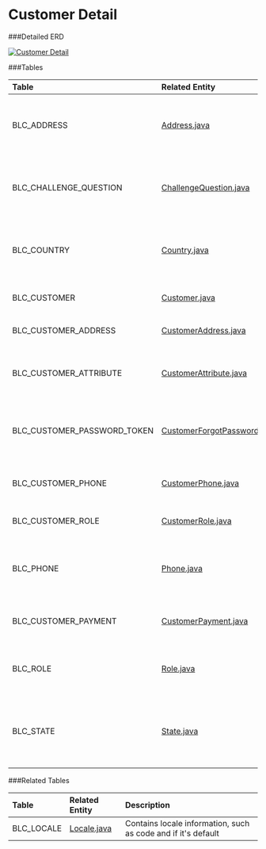 # Customer Detail

###Detailed ERD

[![Customer Detail](dataModel/CustomerDetailedERD.png)](_img/dataModel/CustomerDetailedERD.png)

###Tables

| Table                      | Related Entity | Description                                         |
|:---------------------------|:----------|:----------------------------------------------------|
|BLC\_ADDRESS                 | [Address.java](http://javadoc.broadleafcommerce.org/current/profile/org/broadleafcommerce/profile/core/domain/Address.html)     | Contains address information, e.g. city, state, and postal code   |
|BLC\_CHALLENGE\_QUESTION      | [ChallengeQuestion.java](http://javadoc.broadleafcommerce.org/current/profile/org/broadleafcommerce/profile/core/domain/ChallengeQuestion.html)      | Question to present the user for password recovery purposes       |
|BLC\_COUNTRY                 | [Country.java](http://javadoc.broadleafcommerce.org/current/profile/org/broadleafcommerce/profile/core/domain/Country.html)      | Contains country information, e.g. abbreviation and name          |
|BLC\_CUSTOMER                | [Customer.java](http://javadoc.broadleafcommerce.org/current/profile/org/broadleafcommerce/profile/core/domain/Customer.html)      | Represents a customer in Broadleaf  |
|BLC\_CUSTOMER\_ADDRESS        | [CustomerAddress.java](http://javadoc.broadleafcommerce.org/current/profile/org/broadleafcommerce/profile/core/domain/CustomerAddress.html)      | Associates a customer to an address  |
|BLC\_CUSTOMER\_ATTRIBUTE      | [CustomerAttribute.java](http://javadoc.broadleafcommerce.org/current/profile/org/broadleafcommerce/profile/core/domain/CustomerAttribute.html)      | Holds name-value pairs of attributes for a customer  |
|BLC\_CUSTOMER\_PASSWORD\_TOKEN | [CustomerForgotPasswordSecurityToken.java](http://javadoc.broadleafcommerce.org/current/profile/org/broadleafcommerce/profile/core/domain/CustomerForgotPasswordSecurityToken.html)      | Holds token information for password recovery purposes  |
|BLC\_CUSTOMER\_PHONE          | [CustomerPhone.java](http://javadoc.broadleafcommerce.org/current/profile/org/broadleafcommerce/profile/core/domain/CustomerPhone.html)      | Associates a customer to a phone number  |
|BLC\_CUSTOMER\_ROLE           | [CustomerRole.java](http://javadoc.broadleafcommerce.org/current/profile/org/broadleafcommerce/profile/core/domain/CustomerRole.html)      | Associates a customer to a role  |
|BLC\_PHONE                   | [Phone.java](http://javadoc.broadleafcommerce.org/current/profile/org/broadleafcommerce/profile/core/domain/Phone.html)      | Contains phone information, e.g. number and if it's active        |
|BLC\_CUSTOMER\_PAYMENT        | [CustomerPayment.java](http://javadoc.broadleafcommerce.org/current/profile/org/broadleafcommerce/profile/core/domain/CustomerPayment.html)  | Contains customer payment information.    |
|BLC\_ROLE                    | [Role.java](http://javadoc.broadleafcommerce.org/current/profile/org/broadleafcommerce/profile/core/domain/Role.html)      | Contains role information, e.g. role name  |
|BLC\_STATE                   | [State.java](http://javadoc.broadleafcommerce.org/current/profile/org/broadleafcommerce/profile/core/domain/State.html)      | Contains state information, e.g. abbreviation, name, and country  |

###Related Tables

| Table               | Related Entity    | Description                                                    |
|:--------------------|:--------------|:---------------------------------------------------------------|
|BLC\_LOCALE           | [Locale.java](http://javadoc.broadleafcommerce.org/current/common/org/broadleafcommerce/common/locale/domain/Locale.html)          | Contains locale information, such as code and if it's default  |
